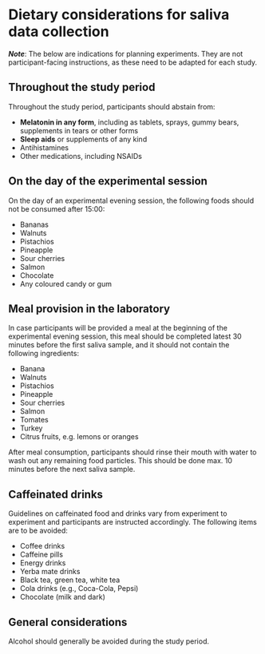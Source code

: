 # Dietary considerations for saliva data collection

***Note***: The below are indications for planning experiments. They are not participant-facing instructions, as these need to be adapted for each study.

## Throughout the study period

Throughout the study period, participants should abstain from:
- **Melatonin in any form**, including as tablets, sprays, gummy bears, supplements in tears or other forms
- **Sleep aids** or supplements of any kind
- Antihistamines
- Other medications, including NSAIDs

## On the day of the experimental session

On the day of an experimental evening session, the following foods should not be consumed after 15:00:
- Bananas
- Walnuts
- Pistachios
- Pineapple
- Sour cherries
- Salmon
- Chocolate
- Any coloured candy or gum

## Meal provision in the laboratory

In case participants will be provided a meal at the beginning of the experimental evening session, this meal should be completed latest 30 minutes before the first saliva sample, and it should not contain the following ingredients:
- Banana
- Walnuts
- Pistachios
- Pineapple
- Sour cherries
- Salmon
- Tomates
- Turkey
- Citrus fruits, e.g. lemons or oranges

After meal consumption, participants should rinse their mouth with water to wash out any remaining food particles. This should be done max. 10 minutes before the next saliva sample.

## Caffeinated drinks

Guidelines on caffeinated food and drinks vary from experiment to experiment and participants are instructed accordingly. The following items are to be avoided:
- Coffee drinks
- Caffeine pills
- Energy drinks
- Yerba mate drinks
- Black tea, green tea, white tea
- Cola drinks (e.g., Coca-Cola, Pepsi)
- Chocolate (milk and dark)

## General considerations
Alcohol should generally be avoided during the study period.
